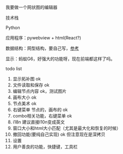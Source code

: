 我要做一个网状图的编辑器

技术栈

Python

应用程序：pywebview + html(React?)

数据结构：网型结构，要自己写，[参考](https://blog.csdn.net/weixin_27006759/article/details/141177754)

显示：蚂蚁G6，好强大的功能呀，现在前端都这样了吗。

todo list

1. 显示拓补图 ok
2. 文件读取和保存 ok
3. 编辑节点内容 ok，测试图片
4. 画布大小 ok
5. 节点美术 ok
6. 右键菜单 节点的，画布的 ok
7. combo相关功能，右键菜单 ok
8. i18n 建议直接l10n变成英文
9. 窗口大小和html大小匹配（尤其是最大化和恢复的时候）
10. 撤回功能(要纯自己实现) ok 但注意现在是深拷贝
11. 设置
12. 用户善良的功能，快捷键，工具栏
